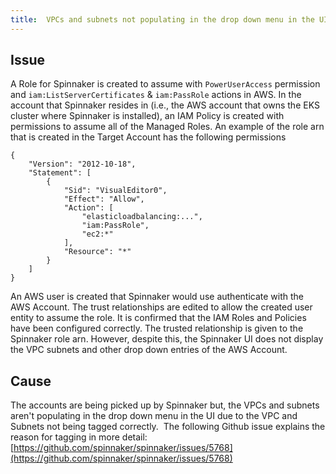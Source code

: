 ```yaml
---
title:  VPCs and subnets not populating in the drop down menu in the UI
---
```


## Issue
A Role for Spinnaker is created to assume with ```PowerUserAccess``` permission and ```iam:ListServerCertificates``` & ```iam:PassRole``` actions in AWS.
In the account that Spinnaker resides in (i.e., the AWS account that owns the EKS cluster where Spinnaker is installed), an IAM Policy is created with permissions to assume all of the Managed Roles. An example of the role arn that is created in the Target Account has the following permissions
```
{
    "Version": "2012-10-18",
    "Statement": [
        {
            "Sid": "VisualEditor0",
            "Effect": "Allow",
            "Action": [
                "elasticloadbalancing:...",
                "iam:PassRole",
                "ec2:*"
            ],
            "Resource": "*"
        }
    ]
}
```
An AWS user is created that Spinnaker would use authenticate with the AWS Account. The trust relationships are edited to allow the created user entity to assume the role.
It is confirmed that the IAM Roles and Policies have been configured correctly. The trusted relationship is given to the Spinnaker role arn. However, despite this, the Spinnaker UI does not display the VPC subnets and other drop down entries of the AWS Account. 

## Cause
The accounts are being picked up by Spinnaker but, the VPCs and subnets aren't populating in the drop down menu in the UI due to the VPC and Subnets not being tagged correctly. 
The following Github issue explains the reason for tagging in more detail: [https://github.com/spinnaker/spinnaker/issues/5768](https://github.com/spinnaker/spinnaker/issues/5768)

